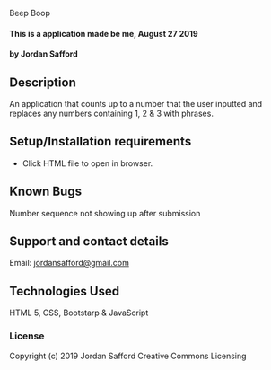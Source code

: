 Beep Boop

#### This is a application made be me, August 27 2019

#### by Jordan Safford

## Description

An application that counts up to a number that the user inputted and replaces any numbers containing 1, 2 & 3 with phrases.

## Setup/Installation requirements

* Click HTML file to open in browser.

## Known Bugs

Number sequence not showing up after submission

## Support and contact details

Email: jordansafford@gmail.com

## Technologies Used

HTML 5, CSS, Bootstarp & JavaScript

### License


Copyright (c) 2019 Jordan Safford Creative Commons Licensing
